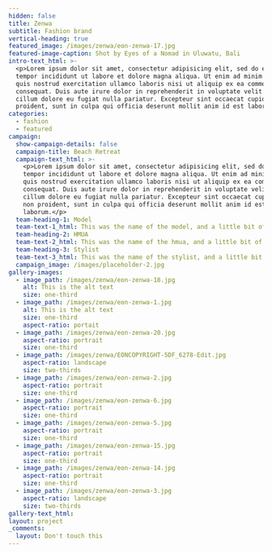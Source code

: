 ```yaml
---
hidden: false
title: Zenwa
subtitle: Fashion brand
vertical-heading: true
featured_image: /images/zenwa/eon-zenwa-17.jpg
featured-image-caption: Shot by Eyes of a Nomad in Uluwatu, Bali
intro-text_html: >-
  <p>Lorem ipsum dolor sit amet, consectetur adipisicing elit, sed do eiusmod
  tempor incididunt ut labore et dolore magna aliqua. Ut enim ad minim veniam,
  quis nostrud exercitation ullamco laboris nisi ut aliquip ex ea commodo
  consequat. Duis aute irure dolor in reprehenderit in voluptate velit esse
  cillum dolore eu fugiat nulla pariatur. Excepteur sint occaecat cupidatat non
  proident, sunt in culpa qui officia deserunt mollit anim id est laborum.</p>
categories:
  - fashion
  - featured
campaign:
  show-campaign-details: false
  campaign-title: Beach Retreat
  campaign-text_html: >-
    <p>Lorem ipsum dolor sit amet, consectetur adipisicing elit, sed do eiusmod
    tempor incididunt ut labore et dolore magna aliqua. Ut enim ad minim veniam,
    quis nostrud exercitation ullamco laboris nisi ut aliquip ex ea commodo
    consequat. Duis aute irure dolor in reprehenderit in voluptate velit esse
    cillum dolore eu fugiat nulla pariatur. Excepteur sint occaecat cupidatat
    non proident, sunt in culpa qui officia deserunt mollit anim id est
    laborum.</p>
  team-heading-1: Model
  team-text-1_html: This was the name of the model, and a little bit of a blurb about her.
  team-heading-2: HMUA
  team-text-2_html: This was the name of the hmua, and a little bit of a blurb about her.
  team-heading-3: Stylist
  team-text-3_html: This was the name of the stylist, and a little bit of a blurb about her.
  campaign_image: /images/placeholder-2.jpg
gallery-images:
  - image_path: /images/zenwa/eon-zenwa-18.jpg
    alt: This is the alt text
    size: one-third
  - image_path: /images/zenwa/eon-zenwa-1.jpg
    alt: This is the alt text
    size: one-third
    aspect-ratio: portait
  - image_path: /images/zenwa/eon-zenwa-20.jpg
    aspect-ratio: portrait
    size: one-third
  - image_path: /images/zenwa/EONCOPYRIGHT-5DF_6278-Edit.jpg
    aspect-ratio: landscape
    size: two-thirds
  - image_path: /images/zenwa/eon-zenwa-2.jpg
    aspect-ratio: portrait
    size: one-third
  - image_path: /images/zenwa/eon-zenwa-6.jpg
    aspect-ratio: portrait
    size: one-third
  - image_path: /images/zenwa/eon-zenwa-5.jpg
    aspect-ratio: portrait
    size: one-third
  - image_path: /images/zenwa/eon-zenwa-15.jpg
    aspect-ratio: portrait
    size: one-third
  - image_path: /images/zenwa/eon-zenwa-14.jpg
    aspect-ratio: portrait
    size: one-third
  - image_path: /images/zenwa/eon-zenwa-3.jpg
    aspect-ratio: landscape
    size: two-thirds
gallery-text_html:
layout: project
_comments:
  layout: Don't touch this
---
```


